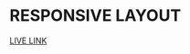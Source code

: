 # RESPONSIVE LAYOUT

[LIVE LINK](https://649042ad11e1f65b8d64f995--golden-travesseiro-673990.netlify.app/)